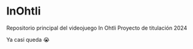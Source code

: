 # InOhtli
Repositorio principal del videojuego In Ohtli 
Proyecto de titulación 2024

Ya casi queda 😭
